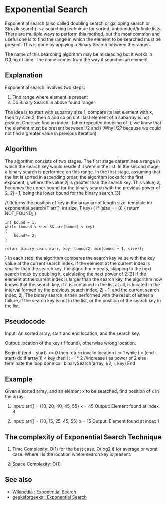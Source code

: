 # Exponential Search

Exponential search (also called doubling search or galloping search or Struzik search) is a searching technique for sorted, unbounded/infinite lists.
There are multiple ways to perform this method, but the most common and useful one is to find the range in which the element to be searched must be present. This is done by applying a Binary Search between the ranges.

The name of this searching algorithm may be misleading but it works in O(Log n) time. The name comes from the way it searches an element.

## Explanation

Exponential search involves two steps:

1. Find range where element is present
2. Do Binary Search in above found range

The idea is to start with subarray size 1, compare its last element with x, then try size 2, then 4 and so on until last element of a subarray is not greater.
Once we find an index i (after repeated doubling of i), we know that the element must be present between i/2 and i (Why i/2? because we could not find a greater value in previous iteration)

## Algorithm

The algorithm consists of two stages. The first stage determines a range in which the search key would reside if it were in the list. In the second stage, a binary search is performed on this range. In the first stage, assuming that the list is sorted in ascending order, the algorithm looks for the first exponent, j, where the value 2j is greater than the search key. This value, 2j becomes the upper bound for the binary search with the previous power of 2, 2j - 1, being the lower bound for the binary search.[3]

// Returns the position of key in the array arr of length size.
template <typename T>
int exponential_search(T arr[], int size, T key)
{
    if (size == 0)
    {
        return NOT_FOUND;
    }

    int bound = 1;
    while (bound < size && arr[bound] < key)
    {
        bound*= 2;
    }

    return binary_search(arr, key, bound/2, min(bound + 1, size));
}
In each step, the algorithm compares the search key value with the key value at the current search index. If the element at the current index is smaller than the search key, the algorithm repeats, skipping to the next search index by doubling it, calculating the next power of 2.[3] If the element at the current index is larger than the search key, the algorithm now knows that the search key, if it is contained in the list at all, is located in the interval formed by the previous search index, 2j - 1, and the current search index, 2j. The binary search is then performed with the result of either a failure, if the search key is not in the list, or the position of the search key in the list.

## Pseudocode

Input: An sorted array, start and end location, and the search key.

Output: location of the key (if found), otherwise wrong location.

Begin
   if (end – start) <= 0 then
      return invalid location
   i := 1
   while i < (end - start) do
      if array[i] < key then
         i := i * 2 //increase i as power of 2
      else
         terminate the loop
   done
   call binarySearch(array, i/2, i, key)
End


## Example

Given a sorted array, and an element x to be searched, find position of x in the array.

1. Input:  arr[] = {10, 20, 40, 45, 55}
        x = 45
Output: Element found at index 3

2. Input:  arr[] = {10, 15, 25, 45, 55}
        x = 15
Output: Element found at index 1

## The complexity of Exponential Search Technique

1. Time Complexity: O(1) for the best case. O(log2 i) for average or worst case. Where i is the location where search key is present.

2. Space Complexity: O(1)

## See also

* [Wikipedia : Exponential Search](https://en.wikipedia.org/wiki/Exponential_search)
* [geeksforgeeks : Exponential Search](https://www.geeksforgeeks.org/exponential-search/)
